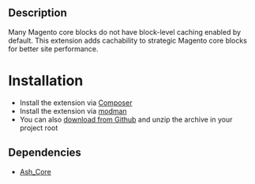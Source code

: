 Description
-----------

Many Magento core blocks do not have block-level caching enabled by default. This extension adds cachability to strategic Magento core blocks for better site performance.

Installation
============

* Install the extension via [Composer](https://getcomposer.org/)
* Install the extension via [modman](https://github.com/colinmollenhour/modman)
* You can also [download from Github](https://github.com/augustash/ash_cacheboost/archive/master.zip) and unzip the archive in your project root

Dependencies
------------

* [Ash_Core](https://github.com/augustash/ash_core)
